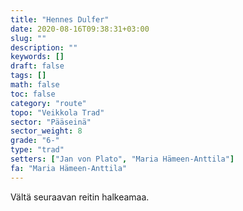 ```yaml
---
title: "Hennes Dulfer"
date: 2020-08-16T09:38:31+03:00
slug: ""
description: ""
keywords: []
draft: false
tags: []
math: false
toc: false
category: "route"
topo: "Veikkola Trad"
sector: "Pääseinä"
sector_weight: 8
grade: "6-"
type: "trad"
setters: ["Jan von Plato", "Maria Hämeen-Anttila"]
fa: "Maria Hämeen-Anttila"
---
```


Vältä seuraavan reitin halkeamaa.
